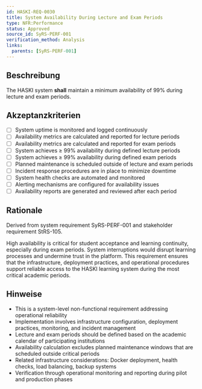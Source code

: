 ```yaml
---
id: HASKI-REQ-0030
title: System Availability During Lecture and Exam Periods
type: NFR:Performance
status: Approved
source_id: SyRS-PERF-001
verification_method: Analysis
links:
  parents: [SyRS-PERF-001]
---
```


## Beschreibung

The HASKI system **shall** maintain a minimum availability of 99% during lecture and exam periods.

## Akzeptanzkriterien

- [ ] System uptime is monitored and logged continuously
- [ ] Availability metrics are calculated and reported for lecture periods
- [ ] Availability metrics are calculated and reported for exam periods
- [ ] System achieves ≥ 99% availability during defined lecture periods
- [ ] System achieves ≥ 99% availability during defined exam periods
- [ ] Planned maintenance is scheduled outside of lecture and exam periods
- [ ] Incident response procedures are in place to minimize downtime
- [ ] System health checks are automated and monitored
- [ ] Alerting mechanisms are configured for availability issues
- [ ] Availability reports are generated and reviewed after each period

## Rationale

Derived from system requirement SyRS-PERF-001 and stakeholder requirement StRS-105.

High availability is critical for student acceptance and learning continuity, especially during exam periods. System interruptions would disrupt learning processes and undermine trust in the platform. This requirement ensures that the infrastructure, deployment practices, and operational procedures support reliable access to the HASKI learning system during the most critical academic periods.

## Hinweise

- This is a system-level non-functional requirement addressing operational reliability
- Implementation involves infrastructure configuration, deployment practices, monitoring, and incident management
- Lecture and exam periods should be defined based on the academic calendar of participating institutions
- Availability calculation excludes planned maintenance windows that are scheduled outside critical periods
- Related infrastructure considerations: Docker deployment, health checks, load balancing, backup systems
- Verification through operational monitoring and reporting during pilot and production phases
